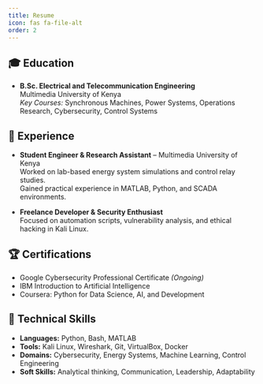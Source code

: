 ```yaml
---
title: Resume
icon: fas fa-file-alt
order: 2
---
```


## 🎓 Education
- **B.Sc. Electrical and Telecommunication Engineering**  
  Multimedia University of Kenya  
  *Key Courses:* Synchronous Machines, Power Systems, Operations Research, Cybersecurity, Control Systems

## 💼 Experience
- **Student Engineer & Research Assistant** – Multimedia University of Kenya  
  Worked on lab-based energy system simulations and control relay studies.  
  Gained practical experience in MATLAB, Python, and SCADA environments.

- **Freelance Developer & Security Enthusiast**  
  Focused on automation scripts, vulnerability analysis, and ethical hacking in Kali Linux.

## 🏆 Certifications
- Google Cybersecurity Professional Certificate *(Ongoing)*  
- IBM Introduction to Artificial Intelligence  
- Coursera: Python for Data Science, AI, and Development

## 🧠 Technical Skills
- **Languages:** Python, Bash, MATLAB  
- **Tools:** Kali Linux, Wireshark, Git, VirtualBox, Docker  
- **Domains:** Cybersecurity, Energy Systems, Machine Learning, Control Engineering  
- **Soft Skills:** Analytical thinking, Communication, Leadership, Adaptability

